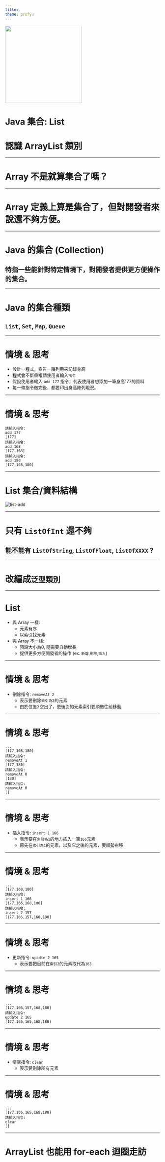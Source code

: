 ```yaml
---
title:  
theme: profyu
---
```


<!-- .slide: data-background="assets/background.png" -->
<img style='border:none;background:none;box-shadow:none;' src='assets/logo.svg' width="250"/>

# Java 集合: List
# 認識 ArrayList 類別

---

# Array 不是就算集合了嗎？

---

# Array 定義上算是集合了，但對開發者來說還不夠方便。

---

# Java 的集合 (Collection) 
## 特指一些能針對特定情境下，對開發者提供更方便操作的集合。

---

# Java 的集合種類
## `List`, `Set`, `Map`, `Queue`

---

# 情境 & 思考

* 設計一程式，宣告一陣列用來記錄身高
* 程式會不斷重複請使用者輸入`指令`
* 假設使用者輸入 `add 177` 指令，代表使用者想添加一筆身高177的資料
* 每一條指令做完後，都要印出身高陣列現況。

---

# 情境 & 思考

```
請輸入指令:
add 177
[177]
請輸入指令:
add 168
[177,168]
請輸入指令:
add 180
[177,168,180]
```

---

# List 集合/資料結構

![list-add](assets/list-add.png)

---

# 只有 `ListOfInt` 還不夠
## 能不能有 `ListOfString`, `ListOfFloat`, `ListOfXXXX` ?

---

# 改編成`泛型類別`

---

# List

* 與 Array 一樣:
  * 元素有序
  * 以索引找元素
* 與 Array 不一樣:
  * 預設大小為0, 隨需要自動增長
  * 提供更多方便開發者的操作 (ex. `新增`,`刪除`,`插入`)

---

# 情境 & 思考

* 刪除指令: `removeAt 2`
  * 表示要刪除`索引為2`的元素
  * 由於位置2空出了，更後面的元素索引要順勢往前移動

---

# 情境 & 思考

```
...
[177,168,180]
請輸入指令:
removeAt 1
[177,180]
請輸入指令:
removeAt 0
[180]
請輸入指令:
removeAt 0
[]
```

---

# 情境 & 思考

* 插入指令: `insert 1 166`
  * 表示要在`索引為1`的地方插入一筆`166`元素
  * 原先在`索引為1`的元素，以及它之後的元素，要順勢右移

---

# 情境 & 思考

```
...
[177,168,180]
請輸入指令:
insert 1 166
[177,166,168,180]
請輸入指令:
insert 2 157
[177,166,157,168,180]
```

---

# 情境 & 思考

* 更新指令: `upadte 2 165`
  * 表示要把目前在`索引2`的元素取代為`165`

---

# 情境 & 思考

```
...
[177,166,157,168,180]
請輸入指令:
update 2 165
[177,166,165,168,180]
```

---

# 情境 & 思考

* 清空指令: `clear`
  * 表示要刪除所有元素

---

# 情境 & 思考

```
...
[177,166,165,168,180]
請輸入指令:
clear
[]
```

---

# ArrayList 也能用 for-each 迴圈走訪

